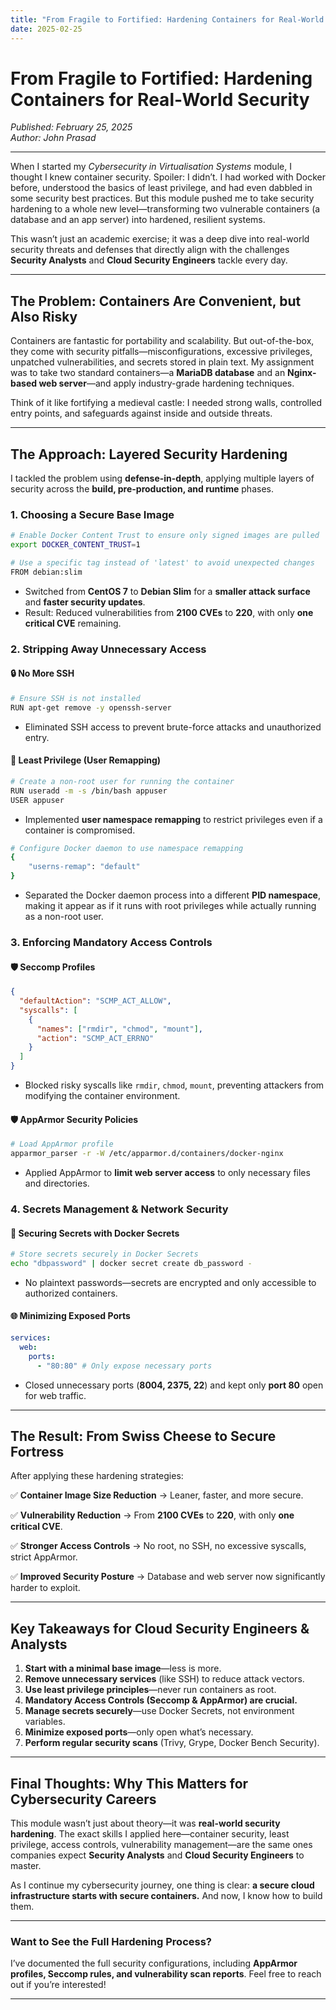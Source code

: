 ```yaml
---
title: "From Fragile to Fortified: Hardening Containers for Real-World Security"
date: 2025-02-25
---
```


# **From Fragile to Fortified: Hardening Containers for Real-World Security**

*Published: February 25, 2025*  
*Author: John Prasad*  

---

When I started my *Cybersecurity in Virtualisation Systems* module, I thought I knew container security. Spoiler: I didn’t. I had worked with Docker before, understood the basics of least privilege, and had even dabbled in some security best practices. But this module pushed me to take security hardening to a whole new level—transforming two vulnerable containers (a database and an app server) into hardened, resilient systems.

This wasn’t just an academic exercise; it was a deep dive into real-world security threats and defenses that directly align with the challenges **Security Analysts** and **Cloud Security Engineers** tackle every day.

---

## **The Problem: Containers Are Convenient, but Also Risky**

Containers are fantastic for portability and scalability. But out-of-the-box, they come with security pitfalls—misconfigurations, excessive privileges, unpatched vulnerabilities, and secrets stored in plain text. My assignment was to take two standard containers—a **MariaDB database** and an **Nginx-based web server**—and apply industry-grade hardening techniques.

Think of it like fortifying a medieval castle: I needed strong walls, controlled entry points, and safeguards against inside and outside threats.

---

## **The Approach: Layered Security Hardening**

I tackled the problem using **defense-in-depth**, applying multiple layers of security across the **build, pre-production, and runtime** phases.

### **1. Choosing a Secure Base Image**
```sh
# Enable Docker Content Trust to ensure only signed images are pulled
export DOCKER_CONTENT_TRUST=1

# Use a specific tag instead of 'latest' to avoid unexpected changes
FROM debian:slim
```
- Switched from **CentOS 7** to **Debian Slim** for a **smaller attack surface** and **faster security updates**.
- Result: Reduced vulnerabilities from **2100 CVEs** to **220**, with only **one critical CVE** remaining.

### **2. Stripping Away Unnecessary Access**
#### 🔒 **No More SSH**
```sh
# Ensure SSH is not installed
RUN apt-get remove -y openssh-server
```
- Eliminated SSH access to prevent brute-force attacks and unauthorized entry.

#### 🔑 **Least Privilege (User Remapping)**
```sh
# Create a non-root user for running the container
RUN useradd -m -s /bin/bash appuser
USER appuser
```
- Implemented **user namespace remapping** to restrict privileges even if a container is compromised.


```sh
# Configure Docker daemon to use namespace remapping
{
    "userns-remap": "default"
}
```
- Separated the Docker daemon process into a different **PID namespace**, making it appear as if it runs with root privileges while actually running as a non-root user.

### **3. Enforcing Mandatory Access Controls**
#### 🛡️ **Seccomp Profiles**
```json
{
  "defaultAction": "SCMP_ACT_ALLOW",
  "syscalls": [
    {
      "names": ["rmdir", "chmod", "mount"],
      "action": "SCMP_ACT_ERRNO"
    }
  ]
}
```
- Blocked risky syscalls like `rmdir`, `chmod`, `mount`, preventing attackers from modifying the container environment.

#### 🛡️ **AppArmor Security Policies**
```sh
# Load AppArmor profile
apparmor_parser -r -W /etc/apparmor.d/containers/docker-nginx
```
- Applied AppArmor to **limit web server access** to only necessary files and directories.

### **4. Secrets Management & Network Security**
#### 🔐 **Securing Secrets with Docker Secrets**
```sh
# Store secrets securely in Docker Secrets
echo "dbpassword" | docker secret create db_password -
```
- No plaintext passwords—secrets are encrypted and only accessible to authorized containers.

#### 🌐 **Minimizing Exposed Ports**
```yaml
services:
  web:
    ports:
      - "80:80" # Only expose necessary ports
```
- Closed unnecessary ports (**8004, 2375, 22**) and kept only **port 80** open for web traffic.

---

## **The Result: From Swiss Cheese to Secure Fortress**

After applying these hardening strategies:

✅ **Container Image Size Reduction** → Leaner, faster, and more secure.

✅ **Vulnerability Reduction** → From **2100 CVEs** to **220**, with only **one critical CVE**.

✅ **Stronger Access Controls** → No root, no SSH, no excessive syscalls, strict AppArmor.

✅ **Improved Security Posture** → Database and web server now significantly harder to exploit.

---

## **Key Takeaways for Cloud Security Engineers & Analysts**

1. **Start with a minimal base image**—less is more.
2. **Remove unnecessary services** (like SSH) to reduce attack vectors.
3. **Use least privilege principles**—never run containers as root.
4. **Mandatory Access Controls (Seccomp & AppArmor) are crucial.**
5. **Manage secrets securely**—use Docker Secrets, not environment variables.
6. **Minimize exposed ports**—only open what’s necessary.
7. **Perform regular security scans** (Trivy, Grype, Docker Bench Security).

---

## **Final Thoughts: Why This Matters for Cybersecurity Careers**

This module wasn’t just about theory—it was **real-world security hardening**. The exact skills I applied here—container security, least privilege, access controls, vulnerability management—are the same ones companies expect **Security Analysts** and **Cloud Security Engineers** to master.

As I continue my cybersecurity journey, one thing is clear: **a secure cloud infrastructure starts with secure containers.** And now, I know how to build them.

---

### **Want to See the Full Hardening Process?**
I’ve documented the full security configurations, including **AppArmor profiles, Seccomp rules, and vulnerability scan reports**. Feel free to reach out if you’re interested!

---